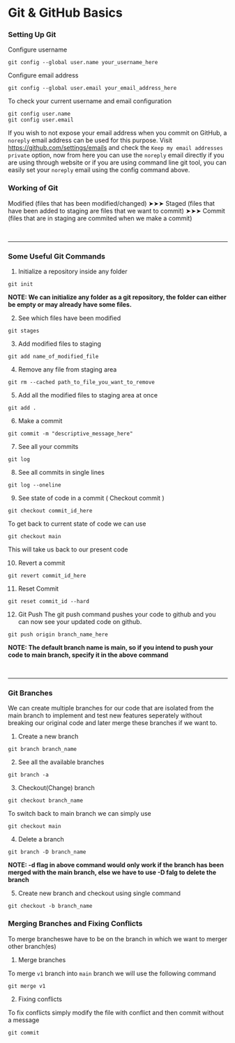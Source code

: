 # Git & GitHub Basics

### Setting Up Git

Configure username

```
git config --global user.name your_username_here
```

Configure email address

```
git config --global user.email your_email_address_here
```

To check your current username and email configuration

```
git config user.name
git config user.email
```

If you wish to not expose your email address when you commit on GitHub, a `noreply` email address can be used for this purpose.
Visit https://github.com/settings/emails and check the `Keep my email addresses private` option, now from here you can use the `noreply`
email directly if you are using through website or if you are using command line git tool, you can easily set your `noreply` email using the
config command above.

### Working of Git

Modified (files that has been modified/changed) ➤➤➤ Staged (files that have been added to staging are files that we want to commit) ➤➤➤ Commit (files that are in staging are commited when we make a commit)

<br>
<hr>

### Some Useful Git Commands

1. Initialize a repository inside any folder

```
git init
```

**NOTE: We can initialize any folder as a git repository, the folder can either be empty or may already have some files.**

2. See which files have been modified

```
git stages
```

3. Add modified files to staging

```
git add name_of_modified_file
```

4. Remove any file from staging area

```
git rm --cached path_to_file_you_want_to_remove
```

5. Add all the modified files to staging area at once

```
git add .
```

6. Make a commit

```
git commit -m "descriptive_message_here"
```

7. See all your commits

```
git log
```

8. See all commits in single lines

```
git log --oneline
```

9. See state of code in a commit ( Checkout commit )

```
git checkout commit_id_here
```

To get back to current state of code we can use

```
git checkout main
```

This will take us back to our present code

10. Revert a commit

```
git revert commit_id_here
```

11. Reset Commit

```
git reset commit_id --hard
```

12. Git Push
    The git push command pushes your code to github and you can now see your updated code on github.

```
git push origin branch_name_here
```

**NOTE: The default branch name is main, so if you intend to push your code to main branch, specify it in the above command**

<br>
<hr>

### Git Branches

We can create multiple branches for our code that are isolated from the main branch to implement and test new features seperately without breaking our original code and later merge these branches if we want to.

1. Create a new branch

```
git branch branch_name
```

2. See all the available branches

```
git branch -a
```

3. Checkout(Change) branch

```
git checkout branch_name
```

To switch back to main branch we can simply use

```
git checkout main
```

4. Delete a branch

```
git branch -D branch_name
```

**NOTE: -d flag in above command would only work if the branch has been merged with the main branch, else we have to use -D falg to delete the branch**

5. Create new branch and checkout using single command

```
git checkout -b branch_name
```

### Merging Branches and Fixing Conflicts

To merge brancheswe have to be on the branch in which we want to merger other branch(es)

1. Merge branches

To merge `v1` branch into `main` branch we will use the following command

```
git merge v1
```

2. Fixing conflicts

To fix conflicts simply modify the file with conflict and then commit without a message

```
git commit
```

